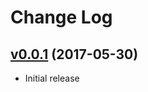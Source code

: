 # Change Log

## [v0.0.1](https://github.com/loleg/blemmy/tree/v0.0.1) (2017-05-30)

- Initial release
